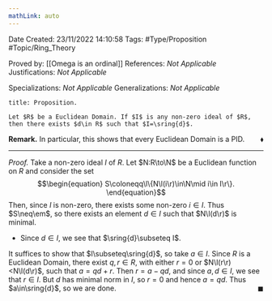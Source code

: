 ```yaml
---
mathLink: auto
---
```


<div class="topSpace"></div>

Date Created: 23/11/2022 14:10:58
Tags: #Type/Proposition #Topic/Ring_Theory

Proved by: [[Omega is an ordinal]]
References: _Not Applicable_
Justifications: _Not Applicable_

Specializations: _Not Applicable_
Generalizations: _Not Applicable_

``` ad-Proposition
title: Proposition.

Let $R$ be a Euclidean Domain. If $I$ is any non-zero ideal of $R$, then there exists $d\in R$ such that $I=\sring{d}$.

```

<b>Remark.</b> In particular, this shows that every Euclidean Domain is a PID.<span style="float:right;">$\blacklozenge$</span>

---

<i>Proof.</i> Take a non-zero ideal $I$ of $R$. Let $N:R\to\N$ be a Euclidean function on $R$ and consider the set
$$\begin{equation}
    S\coloneqq\l\{N\l(i\r)\in\N\mid i\in I\r\}.
\end{equation}$$
Then, since $I$ is non-zero, there exists some non-zero $i\in I$. Thus $S\neq\em$, so there exists an element $d\in I$ such that $N\l(d\r)$ is minimal.
* Since $d\in I$, we see that $\sring{d}\subseteq I$.

It suffices to show that $I\subseteq\sring{d}$, so take $a\in I$. Since $R$ is a Euclidean Domain, there exist $q,r\in R$, with either $r=0$ or $N\l(r\r)<N\l(d\r)$, such that $a=qd+r$. Then $r=a-qd$, and since $a,d\in I$, we see that $r\in I$. But $d$ has minimal norm in $I$, so $r=0$ and hence $a=qd$. Thus $a\in\sring{d}$, so we are done.<span style="float:right;">$\blacksquare$</span>
